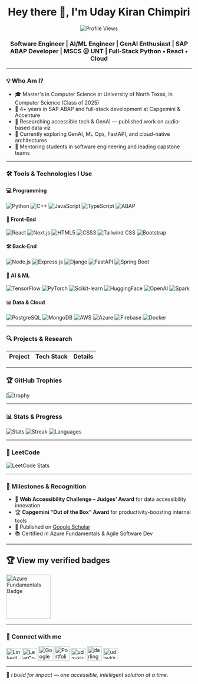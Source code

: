 <h1 align="center">Hey there 👋, I'm Uday Kiran Chimpiri</h1>
<p align="center">
  <img src="https://komarev.com/ghpvc/?username=chimpiriudaykiran&label=Profile%20views&color=0e75b6&style=flat" alt="Profile Views" />
</p>
<h3 align="center">
  Software Engineer | AI/ML Engineer | GenAI Enthusiast | SAP ABAP Developer | MSCS @ UNT | Full-Stack Python • React • Cloud
</h3>

---

### 💡 Who Am I?

- 🎓 Master's in Computer Science at University of North Texas, in Computer Science (Class of 2025)
- 💼 4+ years in SAP ABAP and full-stack development at Capgemini & Accenture
- 🧠 Researching accessible tech & GenAI — published work on audio-based data viz
- 🚀 Currently exploring GenAI, ML Ops, FastAPI, and cloud-native architectures
- 🎤 Mentoring students in software engineering and leading capstone teams

---

### 🛠️ Tools & Technologies I Use

#### 💻 Programming
![Python](https://img.shields.io/badge/Python-3776AB?style=flat&logo=python&logoColor=white)
![C++](https://img.shields.io/badge/C++-00599C?style=flat&logo=c%2B%2B&logoColor=white)
![JavaScript](https://img.shields.io/badge/JavaScript-F7DF1E?style=flat&logo=javascript&logoColor=black)
![TypeScript](https://img.shields.io/badge/TypeScript-3178C6?style=flat&logo=typescript&logoColor=white)
![ABAP](https://img.shields.io/badge/SAP_ABAP-0FAAFF?style=flat&logo=SAP&logoColor=white)

#### 🧩 Front-End  
![React](https://img.shields.io/badge/React-20232A?style=flat&logo=react&logoColor=61DAFB)
![Next.js](https://img.shields.io/badge/Next.js-000000?style=flat&logo=nextdotjs&logoColor=white)
![HTML5](https://img.shields.io/badge/HTML5-E34F26?style=flat&logo=html5&logoColor=white)
![CSS3](https://img.shields.io/badge/CSS3-1572B6?style=flat&logo=css3&logoColor=white)
![Tailwind CSS](https://img.shields.io/badge/Tailwind_CSS-38B2AC?style=flat&logo=tailwind-css&logoColor=white)
![Bootstrap](https://img.shields.io/badge/Bootstrap-7952B3?style=flat&logo=bootstrap&logoColor=white)

#### 🛠️ Back-End  
![Node.js](https://img.shields.io/badge/Node.js-339933?style=flat&logo=nodedotjs&logoColor=white)
![Express.js](https://img.shields.io/badge/Express.js-000000?style=flat&logo=express&logoColor=white)
![Django](https://img.shields.io/badge/Django-092E20?style=flat&logo=django&logoColor=white)
![FastAPI](https://img.shields.io/badge/FastAPI-009688?style=flat&logo=fastapi&logoColor=white)
![Spring Boot](https://img.shields.io/badge/Spring_Boot-6DB33F?style=flat&logo=springboot&logoColor=white)

#### 🧠 AI & ML
![TensorFlow](https://img.shields.io/badge/TensorFlow-FF6F00?style=flat&logo=tensorflow&logoColor=white)
![PyTorch](https://img.shields.io/badge/PyTorch-EE4C2C?style=flat&logo=pytorch&logoColor=white)
![Scikit-learn](https://img.shields.io/badge/scikit--learn-F7931E?style=flat&logo=scikit-learn)
![HuggingFace](https://img.shields.io/badge/HuggingFace-FFD21F?style=flat&logo=huggingface&logoColor=black)
![OpenAI](https://img.shields.io/badge/OpenAI-412991?style=flat&logo=openai)
![Spark](https://img.shields.io/badge/Apache_Spark-E25A1C?style=flat&logo=apachespark&logoColor=white)

#### 📊 Data & Cloud
![PostgreSQL](https://img.shields.io/badge/PostgreSQL-4169E1?style=flat&logo=postgresql)
![MongoDB](https://img.shields.io/badge/MongoDB-47A248?style=flat&logo=mongodb&logoColor=white)
![AWS](https://img.shields.io/badge/AWS-232F3E?style=flat&logo=amazonaws)
![Azure](https://img.shields.io/badge/Azure-0078D4?style=flat&logo=microsoft-azure)
![Firebase](https://img.shields.io/badge/Firebase-FFCA28?style=flat&logo=firebase&logoColor=black)
![Docker](https://img.shields.io/badge/Docker-2496ED?style=flat&logo=docker&logoColor=white)

---

### 🔍 Projects & Research

| Project | Tech Stack | Details |
|--------|------------|---------|

---

### 🏆 GitHub Trophies

[![trophy](https://github-profile-trophy.vercel.app/?username=chimpiriudaykiran&theme=dark)

---

### 📊 Stats & Progress

![Stats](https://github-readme-stats.vercel.app/api?username=chimpiriudaykiran&show_icons=true&theme=dark)
![Streak](https://github-readme-streak-stats.herokuapp.com/?user=chimpiriudaykiran&theme=dark)
![Languages](https://github-readme-stats.vercel.app/api/top-langs?username=chimpiriudaykiran&show_icons=true&locale=en&layout=compact&theme=dark)

---

### 🧠 LeetCode

![LeetCode Stats](https://leetcard.jacoblin.cool/udaykiranchimpiri?theme=dark&font=Acme&ext=heatmap)

---

### 🏅 Milestones & Recognition

- 🥇 **Web Accessibility Challenge – Judges’ Award** for data accessibility innovation
- 🏆 **Capgemini "Out of the Box" Award** for productivity-boosting internal tools
- 📜 Published on [Google Scholar](https://scholar.google.com/citations?user=7DXlEEIAAAAJ&hl)
- 📚 Certified in Azure Fundamentals & Agile Software Dev

---

## 🏆 View my verified badges
<p>
  <img src="https://images.credly.com/images/b18df9ce-0f86-443c-bd5e-65bc18d5f336/converted20250605-27-7t09cp.png" width="120" alt="Azure Fundamentals Badge" />
</p>

---

### 🤝 Connect with me
<p align="left">
  <a href="https://linkedin.com/in/uday-kiran-chimpiri" target="_blank"><img align="center" src="https://raw.githubusercontent.com/rahuldkjain/github-profile-readme-generator/master/src/images/icons/Social/linked-in-alt.svg" alt="LinkedIn" height="30" width="40" /></a>
  <a href="https://www.leetcode.com/chimpiriudaykiran" target="_blank"><img align="center" src="https://raw.githubusercontent.com/rahuldkjain/github-profile-readme-generator/master/src/images/icons/Social/leet-code.svg" alt="LeetCode" height="30" width="40" /></a>
  <a href="https://scholar.google.com/citations?user=7DXlEEIAAAAJ&hl" target="_blank"><img align="center" src="https://img.icons8.com/?size=100&id=drPiDBy9kkJ3&format=png&color=000000" alt="Google Scholar" width="40" /></a>
  <a href="https://codewithuday.co" target="_blank"><img align="center" src="https://img.icons8.com/fluency/48/domain.png" alt="Portfolio" width="40" /></a>
  <a href="https://kaggle.com/udaykiranchimpiri" target="blank"><img align="center" src="https://raw.githubusercontent.com/rahuldkjain/github-profile-readme-generator/master/src/images/icons/Social/kaggle.svg" alt="udaykiranchimpiri" height="30" width="40" /></a>
  <a href="https://www.hackerrank.com/udaykiranch" target="blank"><img align="center" src="https://raw.githubusercontent.com/rahuldkjain/github-profile-readme-generator/master/src/images/icons/Social/hackerrank.svg" alt="darlinguday" height="40" width="40" /></a>
  <a href="https://instagram.com/udaykiranchimpiri" target="blank"><img align="center" src="https://raw.githubusercontent.com/rahuldkjain/github-profile-readme-generator/master/src/images/icons/Social/instagram.svg" alt="udaykiranchimpiri" height="30" width="40" /></a>
</p>

---


🎯 *I build for impact — one accessible, intelligent solution at a time.*
